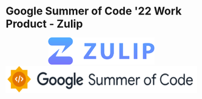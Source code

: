 # Google Summer of Code '22 Work Product - Zulip

<div align="center">
  <img src="./images/zulip-org-logo.svg" alt="Sublime's custom image" height="72px"/>
  <br/>
  <img src="./images/gsoc-logo.svg" alt="Sublime's custom image" height="72px"/>
</div>